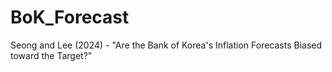 # BoK_Forecast
Seong and Lee (2024) - "Are the Bank of Korea's Inflation Forecasts Biased toward the Target?"
